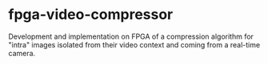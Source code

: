 # fpga-video-compressor
Development and implementation on FPGA of a compression algorithm for "intra" images isolated from their video context and coming from a real-time camera.
